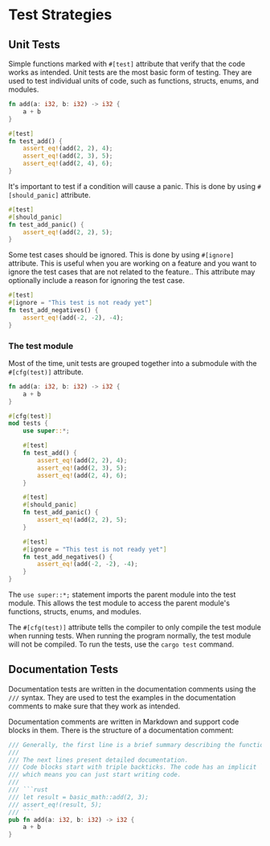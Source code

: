 # Test Strategies

## Unit Tests

Simple functions marked with `#[test]` attribute that verify that the code works as intended. Unit tests are the most basic form of testing. They are used to test individual units of code, such as functions, structs, enums, and modules.

```rust
fn add(a: i32, b: i32) -> i32 {
    a + b
}

#[test]
fn test_add() {
    assert_eq!(add(2, 2), 4);
    assert_eq!(add(2, 3), 5);
    assert_eq!(add(2, 4), 6);
}
```

It's important to test if a condition will cause a panic. This is done by using `#[should_panic]` attribute.

```rust
#[test]
#[should_panic]
fn test_add_panic() {
    assert_eq!(add(2, 2), 5);
}
```

Some test cases should be ignored. This is done by using `#[ignore]` attribute. This is useful when you are working on a feature and you want to ignore the test cases that are not related to the feature.. This attribute may optionally include a reason for ignoring the test case.

```rust
#[test]
#[ignore = "This test is not ready yet"]
fn test_add_negatives() {
    assert_eq!(add(-2, -2), -4);
}
```

### **The test module**

Most of the time, unit tests are grouped together into a submodule with the `#[cfg(test)]` attribute.

```rust
fn add(a: i32, b: i32) -> i32 {
    a + b
}

#[cfg(test)]
mod tests {
    use super::*;

    #[test]
    fn test_add() {
        assert_eq!(add(2, 2), 4);
        assert_eq!(add(2, 3), 5);
        assert_eq!(add(2, 4), 6);
    }

    #[test]
    #[should_panic]
    fn test_add_panic() {
        assert_eq!(add(2, 2), 5);
    }

    #[test]
    #[ignore = "This test is not ready yet"]
    fn test_add_negatives() {
        assert_eq!(add(-2, -2), -4);
    }
}
```

The `use super::*;` statement imports the parent module into the test module. This allows the test module to access the parent module's functions, structs, enums, and modules.

The `#[cfg(test)]` attribute tells the compiler to only compile the test module when running tests. When running the program normally, the test module will not be compiled. To run the tests, use the `cargo test` command.

## Documentation Tests

 Documentation tests are written in the documentation comments using the `///` syntax. They are used to test the examples in the documentation comments to make sure that they work as intended.

 Documentation comments are written in Markdown and support code blocks in them. There is the structure of a documentation comment:

```rust
/// Generally, the first line is a brief summary describing the function.
///
/// The next lines present detailed documentation. 
/// Code blocks start with triple backticks. The code has an implicit `fn main()` inside and `extern crate <cratename>`,  
/// which means you can just start writing code.
///
/// ```rust
/// let result = basic_math::add(2, 3);
/// assert_eq!(result, 5);
/// ```
pub fn add(a: i32, b: i32) -> i32 {
    a + b
}
```
